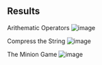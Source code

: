 ## Results

Arithematic Operators
![image](https://github.com/user-attachments/assets/ee2548fe-74c3-4e85-a1a9-cf948c05c18c)


Compress the String
![image](https://github.com/user-attachments/assets/a00aa1dd-0bb2-44b2-89ce-e887000588a3)


The Minion Game
![image](https://github.com/user-attachments/assets/234a1206-7885-4d4e-b02c-0f418c5cc29e)
